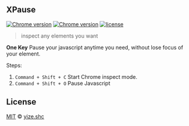 ## XPause

[![Chrome version][badge-cws]][link-cws] [![Chrome version][badge-cws-count]][link-cws] [![license][badge-license]][link-xpause]

> inspect any elements you want

**One Key** Pause your javascript anytime you need, without lose focus of your element. 

Steps:

1. `Command + Shift + C` Start Chrome inspect mode.
2. `Command + Shift + O` Pause Javascript

## License

[MIT](https://opensource.org/licenses/MIT) © [yize.shc](https://nsole.co)

[link-xpause]: https://github.com/yize/xpause
[link-cws]: https://chrome.google.com/webstore/detail/xpause/idkjhjggpffolpidfkikidcokdkdaogg
[link-travis]: https://travis-ci.org/yize/xpause
[link-coverage]: https://coveralls.io/github/yize/xpause?branch=master
[badge-license]: https://img.shields.io/github/license/yize/xpause.svg
[badge-cws]: https://img.shields.io/chrome-web-store/v/idkjhjggpffolpidfkikidcokdkdaogg.svg?label=chrome
[badge-cws-count]: https://img.shields.io/chrome-web-store/users/idkjhjggpffolpidfkikidcokdkdaogg.svg